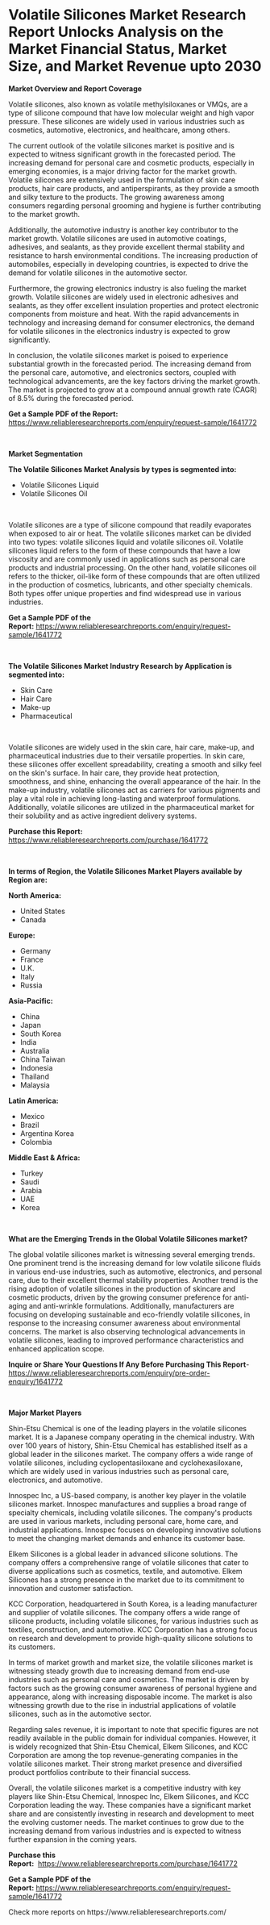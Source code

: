 <p><h1>Volatile Silicones Market Research Report Unlocks Analysis on the Market Financial Status, Market Size, and Market Revenue upto 2030</h1></p><p><strong>Market Overview and Report Coverage</strong></p>
<p><p>Volatile silicones, also known as volatile methylsiloxanes or VMQs, are a type of silicone compound that have low molecular weight and high vapor pressure. These silicones are widely used in various industries such as cosmetics, automotive, electronics, and healthcare, among others.</p><p>The current outlook of the volatile silicones market is positive and is expected to witness significant growth in the forecasted period. The increasing demand for personal care and cosmetic products, especially in emerging economies, is a major driving factor for the market growth. Volatile silicones are extensively used in the formulation of skin care products, hair care products, and antiperspirants, as they provide a smooth and silky texture to the products. The growing awareness among consumers regarding personal grooming and hygiene is further contributing to the market growth.</p><p>Additionally, the automotive industry is another key contributor to the market growth. Volatile silicones are used in automotive coatings, adhesives, and sealants, as they provide excellent thermal stability and resistance to harsh environmental conditions. The increasing production of automobiles, especially in developing countries, is expected to drive the demand for volatile silicones in the automotive sector.</p><p>Furthermore, the growing electronics industry is also fueling the market growth. Volatile silicones are widely used in electronic adhesives and sealants, as they offer excellent insulation properties and protect electronic components from moisture and heat. With the rapid advancements in technology and increasing demand for consumer electronics, the demand for volatile silicones in the electronics industry is expected to grow significantly.</p><p>In conclusion, the volatile silicones market is poised to experience substantial growth in the forecasted period. The increasing demand from the personal care, automotive, and electronics sectors, coupled with technological advancements, are the key factors driving the market growth. The market is projected to grow at a compound annual growth rate (CAGR) of 8.5% during the forecasted period.</p></p>
<p><strong>Get a Sample PDF of the Report:</strong> <a href="https://www.reliableresearchreports.com/enquiry/request-sample/1641772">https://www.reliableresearchreports.com/enquiry/request-sample/1641772</a></p>
<p>&nbsp;</p>
<p><strong>Market Segmentation</strong></p>
<p><strong>The Volatile Silicones Market Analysis by types is segmented into:</strong></p>
<p><ul><li>Volatile Silicones Liquid</li><li>Volatile Silicones Oil</li></ul></p>
<p>&nbsp;</p>
<p><p>Volatile silicones are a type of silicone compound that readily evaporates when exposed to air or heat. The volatile silicones market can be divided into two types: volatile silicones liquid and volatile silicones oil. Volatile silicones liquid refers to the form of these compounds that have a low viscosity and are commonly used in applications such as personal care products and industrial processing. On the other hand, volatile silicones oil refers to the thicker, oil-like form of these compounds that are often utilized in the production of cosmetics, lubricants, and other specialty chemicals. Both types offer unique properties and find widespread use in various industries.</p></p>
<p><strong>Get a Sample PDF of the Report:</strong>&nbsp;<a href="https://www.reliableresearchreports.com/enquiry/request-sample/1641772">https://www.reliableresearchreports.com/enquiry/request-sample/1641772</a></p>
<p>&nbsp;</p>
<p><strong>The Volatile Silicones Market Industry Research by Application is segmented into:</strong></p>
<p><ul><li>Skin Care</li><li>Hair Care</li><li>Make-up</li><li>Pharmaceutical</li></ul></p>
<p>&nbsp;</p>
<p><p>Volatile silicones are widely used in the skin care, hair care, make-up, and pharmaceutical industries due to their versatile properties. In skin care, these silicones offer excellent spreadability, creating a smooth and silky feel on the skin's surface. In hair care, they provide heat protection, smoothness, and shine, enhancing the overall appearance of the hair. In the make-up industry, volatile silicones act as carriers for various pigments and play a vital role in achieving long-lasting and waterproof formulations. Additionally, volatile silicones are utilized in the pharmaceutical market for their solubility and as active ingredient delivery systems.</p></p>
<p><strong>Purchase this Report:</strong>&nbsp; <a href="https://www.reliableresearchreports.com/purchase/1641772">https://www.reliableresearchreports.com/purchase/1641772</a></p>
<p>&nbsp;</p>
<p><strong>In terms of Region, the Volatile Silicones Market Players available by Region are:</strong></p>
<p>
    <p> <strong> North America: </strong>
        <ul>
            <li>United States</li>
            <li>Canada</li>
        </ul>
        </p> 
    <p> <strong> Europe: </strong>
        <ul>
            <li>Germany</li>
            <li>France</li>
            <li>U.K.</li>
            <li>Italy</li>
            <li>Russia</li>
        </ul>
        </p> 
    <p> <strong> Asia-Pacific: </strong>
        <ul>
            <li>China</li>
            <li>Japan</li>
            <li>South Korea</li>
            <li>India</li>
            <li>Australia</li>
            <li>China Taiwan</li>
            <li>Indonesia</li>
            <li>Thailand</li>
            <li>Malaysia</li>
        </ul>
        </p> 
    <p> <strong> Latin America: </strong>
        <ul>
            <li>Mexico</li>
            <li>Brazil</li>
            <li>Argentina Korea</li>
            <li>Colombia</li>
        </ul>
        </p> 
    <p> <strong> Middle East & Africa: </strong>
        <ul>
            <li>Turkey</li>
            <li>Saudi</li>
            <li>Arabia</li>
            <li>UAE</li>
            <li>Korea</li>
        </ul>
    </p>
    </p>
<p>&nbsp;</p>
<p><strong>What are the Emerging Trends in the Global Volatile Silicones market?</strong></p>
<p><p>The global volatile silicones market is witnessing several emerging trends. One prominent trend is the increasing demand for low volatile silicone fluids in various end-use industries, such as automotive, electronics, and personal care, due to their excellent thermal stability properties. Another trend is the rising adoption of volatile silicones in the production of skincare and cosmetic products, driven by the growing consumer preference for anti-aging and anti-wrinkle formulations. Additionally, manufacturers are focusing on developing sustainable and eco-friendly volatile silicones, in response to the increasing consumer awareness about environmental concerns. The market is also observing technological advancements in volatile silicones, leading to improved performance characteristics and enhanced application scope.</p></p>
<p><strong>Inquire or Share Your Questions If Any Before Purchasing This Report</strong>- <a href="https://www.reliableresearchreports.com/enquiry/pre-order-enquiry/1641772">https://www.reliableresearchreports.com/enquiry/pre-order-enquiry/1641772</a></p>
<p>&nbsp;</p>
<p><strong>Major Market Players</strong></p>
<p><p>Shin-Etsu Chemical is one of the leading players in the volatile silicones market. It is a Japanese company operating in the chemical industry. With over 100 years of history, Shin-Etsu Chemical has established itself as a global leader in the silicones market. The company offers a wide range of volatile silicones, including cyclopentasiloxane and cyclohexasiloxane, which are widely used in various industries such as personal care, electronics, and automotive.</p><p>Innospec Inc, a US-based company, is another key player in the volatile silicones market. Innospec manufactures and supplies a broad range of specialty chemicals, including volatile silicones. The company's products are used in various markets, including personal care, home care, and industrial applications. Innospec focuses on developing innovative solutions to meet the changing market demands and enhance its customer base.</p><p>Elkem Silicones is a global leader in advanced silicone solutions. The company offers a comprehensive range of volatile silicones that cater to diverse applications such as cosmetics, textile, and automotive. Elkem Silicones has a strong presence in the market due to its commitment to innovation and customer satisfaction.</p><p>KCC Corporation, headquartered in South Korea, is a leading manufacturer and supplier of volatile silicones. The company offers a wide range of silicone products, including volatile silicones, for various industries such as textiles, construction, and automotive. KCC Corporation has a strong focus on research and development to provide high-quality silicone solutions to its customers.</p><p>In terms of market growth and market size, the volatile silicones market is witnessing steady growth due to increasing demand from end-use industries such as personal care and cosmetics. The market is driven by factors such as the growing consumer awareness of personal hygiene and appearance, along with increasing disposable income. The market is also witnessing growth due to the rise in industrial applications of volatile silicones, such as in the automotive sector.</p><p>Regarding sales revenue, it is important to note that specific figures are not readily available in the public domain for individual companies. However, it is widely recognized that Shin-Etsu Chemical, Elkem Silicones, and KCC Corporation are among the top revenue-generating companies in the volatile silicones market. Their strong market presence and diversified product portfolios contribute to their financial success.</p><p>Overall, the volatile silicones market is a competitive industry with key players like Shin-Etsu Chemical, Innospec Inc, Elkem Silicones, and KCC Corporation leading the way. These companies have a significant market share and are consistently investing in research and development to meet the evolving customer needs. The market continues to grow due to the increasing demand from various industries and is expected to witness further expansion in the coming years.</p></p>
<p><strong>Purchase this Report:</strong>&nbsp;&nbsp;<a href="https://www.reliableresearchreports.com/purchase/1641772">https://www.reliableresearchreports.com/purchase/1641772</a></p>
<p></p>
<p><strong>Get a Sample PDF of the Report:</strong>&nbsp;<a href="https://www.reliableresearchreports.com/enquiry/request-sample/1641772">https://www.reliableresearchreports.com/enquiry/request-sample/1641772</a></p>
<p>Check more reports on https://www.reliableresearchreports.com/</p>
